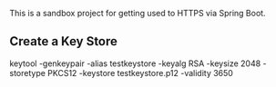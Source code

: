 This is a sandbox project for getting used to HTTPS via Spring Boot.

## Create a Key Store

keytool -genkeypair -alias testkeystore -keyalg RSA -keysize 2048 -storetype PKCS12 -keystore testkeystore.p12 -validity 3650